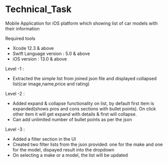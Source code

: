 # Technical_Task

Mobile Application for iOS platform which showing list of car models with their information

Required tools
- Xcode 12.3 & above
- Swift Language version : 5.0 & above
- iOS version : 13.0 & above

Level -1 :
- Extracted the simple list from joined json file and displayed collapsed list(car image,name,price and rating)


Level -2 :
- Added expand & collapse functionality on list, by default first item is expanded(shows pros and cons sections with bullet points). On click other item it will get expand with details & first will collapse.
- Can add unlimited number of bullet points as per the json

Level -3 :
- Added a filter section in the UI
- Created two filter lists from the json provided: one for the make and one for the model, dispayed result into the dropdown
- On selecting a make or a model, the list will be updated

